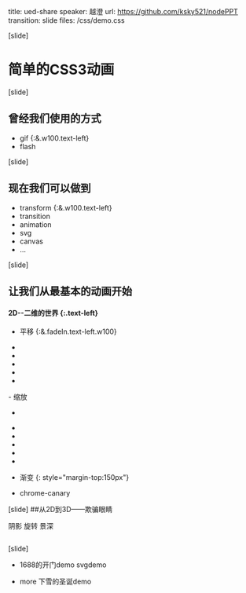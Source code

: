 title: ued-share
speaker: 越澄
url: https://github.com/ksky521/nodePPT
transition: slide
files: /css/demo.css

[slide]

# 简单的CSS3动画

[slide]
## 曾经我们使用的方式

- gif {:&.w100.text-left}
- flash

[slide]
## 现在我们可以做到 

- transform {:&.w100.text-left}
- transition 
- animation
- svg
- canvas
- ...

[slide]
## 让我们从最基本的动画开始 

#### 2D--二维的世界 {:.text-left}

- 平移 {:&.fadeIn.text-left.w100}
<ul class="demo-translate">
    <li></li>
    <li></li>
    <li></li>
    <li></li>
    <li></li>
</ul>
- 缩放 
<ul class="demo-scale-s">
    <li></li>
</ul>
<ul class="demo-scale-l">
    <li></li>
    <li></li>
    <li></li>
    <li></li>
    <li></li>
</ul>

- 渐变 {: style="margin-top:150px"}
<ul class="demo-gradient">
    <li>chrome-canary</li>
</ul>
[slide]
##从2D到3D——欺骗眼睛

阴影 旋转 景深

<div class="doge fadeIn">
    <img src="../img/doge.jpeg" alt="">
</div>

[slide]
- 1688的开门demo svgdemo 

- more 下雪的圣诞demo

